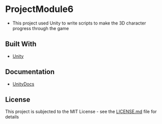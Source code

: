 # ProjectModule6

- This project used Unity to write scripts to make the 3D character progress through the game

## Built With

* [Unity](https://unity.com/)

## Documentation
* [UnityDocs](https://docs.unity3d.com/Manual/index.html)

## License

This project is subjected to the MIT License - see the [LICENSE.md](LICENSE.md) file for details